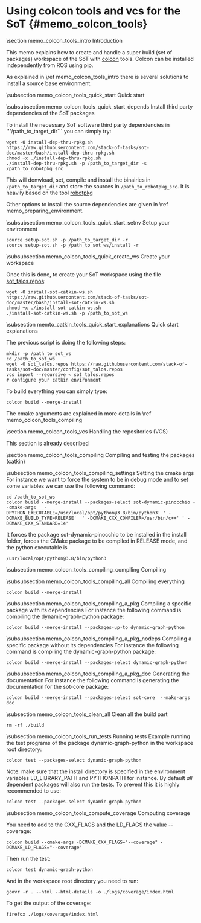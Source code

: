 # Using colcon tools and vcs for the SoT {#memo_colcon_tools}

\section memo_colcon_tools_intro Introduction

This memo explains how to create and handle a super build (set of packages) workspace of the SoT with [colcon](https://colcon.readthedocs.io/en/released/) tools.
Colcon can be installed independently from ROS using pip.

As explained in \ref memo_colcon_tools_intro there is several solutions to install a source base environment.

\subsection memo_colcon_tools_quick_start Quick start

\subsubsection memo_colcon_tools_quick_start_depends Install third party dependencies of the SoT packages

To install the necessary SoT software third party dependencies in '''/path_to_target_dir``` you can simply try:

    wget -O install-dep-thru-rpkg.sh https://raw.githubusercontent.com/stack-of-tasks/sot-doc/master/bash/install-dep-thru-rpkg.sh
    chmod +x ./install-dep-thru-rpkg.sh
    ./install-dep-thru-rpkg.sh -p /path_to_target_dir -s /path_to_robotpkg_src

This will donwload, set, compile and install the binairies in ```/path_to_target_dir``` and store the sources in ```/path_to_robotpkg_src```.
It is heavily based on the tool [robotpkg](https://robotpkg.openrobots.org)

Other options to install the source dependencies are given in \ref memo_preparing_environment.

\subsubsection memo_colcon_tools_quick_start_setnv Setup your environment

    source setup-sot.sh -p /path_to_target_dir -r
    source setup-sot.sh -p /path_to_sot_ws/install -r

\subsubsection memo_colcon_tools_quick_create_ws Create your workspace

Once this is done, to create your SoT workspace using the file [sot_talos.repos](https://github.com/stack-of-tasks/sot-doc/blob/master/config/sot_talos.repos):

    wget -O install-sot-catkin-ws.sh https://raw.githubusercontent.com/stack-of-tasks/sot-doc/master/bash/install-sot-catkin-ws.sh
    chmod +x ./install-sot-catkin-ws.sh
    ./install-sot-catkin-ws.sh -p /path_to_sot_ws

\subsection memto_catkin_tools_quick_start_explanations Quick start explanations

The previous script is doing the following steps:

    mkdir -p /path_to_sot_ws
    cd /path_to_sot_ws
    wget -O sot_talos.repos https://raw.githubusercontent.com/stack-of-tasks/sot-doc/master/config/sot_talos.repos
    vcs import --recursive < sot_talos.repos
    # configure your catkin environment

To build everything you can simply type:

    colcon build --merge-install

The cmake arguments are explained in more details in \ref memo_colcon_tools_compiling

\section memo_colcon_tools_vcs Handling the repositories (VCS)

This section is already described 

\section memo_colcon_tools_compiling Compiling and testing the packages (catkin)

\subsection memo_colcon_tools_compiling_settings Setting the cmake args
For instance we want to force the system to be in debug mode
and to set some variables we can use the following command:

    cd /path_to_sot_ws
    colcon build --merge-install --packages-select sot-dynamic-pinocchio --cmake-args ' -DPYTHON_EXECUTABLE=/usr/local/opt/python@3.8/bin/python3' ' -DCMAKE_BUILD_TYPE=RELEASE'  ' -DCMAKE_CXX_COMPILER=/usr/bin/c++' ' -DCMAKE_CXX_STANDARD=14'

It forces the package sot-dynamic-pinocchio to be installed in the install folder,
forces  the CMake package to be compiled in RELEASE mode,
and the python executable is

    /usr/local/opt/python@3.8/bin/python3

\subsection memo_colcon_tools_compiling_compiling Compiling

\subsubsection memo_colcon_tools_compiling_all Compiling everything

    colcon build --merge-install


\subsubsection memo_colcon_tools_compiling_a_pkg Compiling a specific package with its dependencies
For instance the following command is compiling the dynamic-graph-python
package:


    colcon build --merge-install --packages-up-to dynamic-graph-python


\subsubsection memo_colcon_tools_compiling_a_pkg_nodeps Compiling a specific package without its dependencies
For instance the following command is compiling the dynamic-graph-python
package:


    colcon build --merge-install --packages-select dynamic-graph-python

\subsubsection memo_colcon_tools_compiling_a_pkg_doc Generating the documentation
For instance the following command is generating the documentation for the sot-core
package:

    colcon build --merge-install --packages-select sot-core  --make-args doc

\subsection memo_colcon_tools_clean_all Clean all the build part

    rm -rf ./build

\subsection memo_colcon_tools_run_tests Running tests
Example running the test programs of the package dynamic-graph-python in the workspace root directory:


    colcon test --packages-select dynamic-graph-python

Note: make sure that the install directory is specified in the environment variables LD_LIBRARY_PATH and PYTHONPATH for instance.
By default *all* dependent packages will also run the tests. To prevent this it is highly recommended to use:


    colcon test --packages-select dynamic-graph-python


\subsection memo_colcon_tools_compute_coverage Computing coverage

You need to add to the CXX_FLAGS and the LD_FLAGS the value --coverage:


    colcon build --cmake-args -DCMAKE_CXX_FLAGS="--coverage" -DCMAKE_LD_FLAGS="--coverage"


Then run the test:

    colcon test dynamic-graph-python


And in the workspace root directory you need to run:

    gcovr -r . --html --html-details -o ./logs/coverage/index.html


To get the output of the coverage:

    firefox ./logs/coverage/index.html

